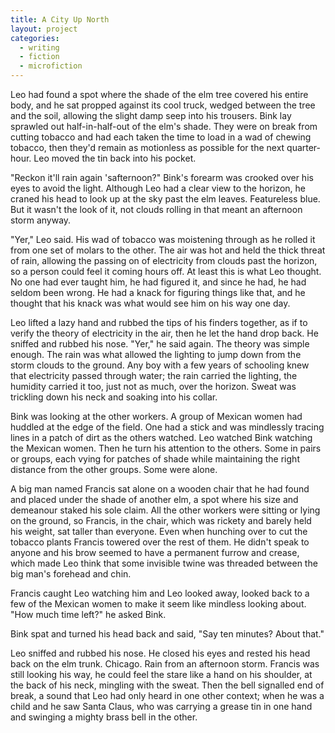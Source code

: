 ```yaml
---
title: A City Up North
layout: project
categories:
  - writing
  - fiction
  - microfiction
---
```

Leo had found a spot where the shade of the elm tree covered his entire body,
and he sat propped against its cool truck, wedged between the tree and the
soil, allowing the slight damp seep into his trousers. Bink lay sprawled out
half-in-half-out of the elm's shade. They were on break from cutting tobacco
and had each taken the time to load in a wad of chewing tobacco, then they'd
remain as motionless as possible for the next quarter-hour. Leo moved the tin
back into his pocket.

"Reckon it'll rain again 'safternoon?" Bink's forearm was crooked over his eyes
to avoid the light. Although Leo had a clear view to the horizon, he craned his
head to look up at the sky past the elm leaves.  Featureless blue. But it
wasn't the look of it, not clouds rolling in that meant an afternoon storm
anyway.

"Yer," Leo said. His wad of tobacco was moistening through as he rolled it from
one set of molars to the other. The air was hot and held the thick threat of
rain, allowing the passing on of electricity from clouds past the horizon, so a
person could feel it coming hours off. At least this is what Leo thought. No
one had ever taught him, he had figured it, and since he had, he had seldom
been wrong. He had a knack for figuring things like that, and he thought that
his knack was what would see him on his way one day.

Leo lifted a lazy hand and rubbed the tips of his finders together, as if to
verify the theory of electricity in the air, then he let the hand drop back. He
sniffed and rubbed his nose. "Yer," he said again. The theory was simple
enough. The rain was what allowed the lighting to jump down from the storm
clouds to the ground. Any boy with a few years of schooling knew that
electricity passed through water; the rain carried the lighting, the humidity
carried it too, just not as much, over the horizon. Sweat was trickling down
his neck and soaking into his collar.

Bink was looking at the other workers. A group of Mexican women had huddled at
the edge of the field. One had a stick and was mindlessly tracing lines in a
patch of dirt as the others watched. Leo watched Bink watching the Mexican
women. Then he turn his attention to the others.  Some in pairs or groups, each
vying for patches of shade while maintaining the right distance from the other
groups. Some were alone.

A big man named Francis sat alone on a wooden chair that he had found and
placed under the shade of another elm, a spot where his size and demeanour
staked his sole claim. All the other workers were sitting or lying on the
ground, so Francis, in the chair, which was rickety and barely held his weight,
sat taller than everyone. Even when hunching over to cut the tobacco plants
Francis towered over the rest of them. He didn't speak to anyone and his brow
seemed to have a permanent furrow and crease, which made Leo think that some
invisible twine was threaded between the big man's forehead and chin.

Francis caught Leo watching him and Leo looked away, looked back to a few of
the Mexican women to make it seem like mindless looking about.  "How much time
left?" he asked Bink.

Bink spat and turned his head back and said, "Say ten minutes? About that."

Leo sniffed and rubbed his nose. He closed his eyes and rested his head back on
the elm trunk. Chicago. Rain from an afternoon storm. Francis was still looking
his way, he could feel the stare like a hand on his shoulder, at the back of
his neck, mingling with the sweat. Then the bell signalled end of break, a
sound that Leo had only heard in one other context; when he was a child and he
saw Santa Claus, who was carrying a grease tin in one hand and swinging a
mighty brass bell in the other.
